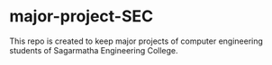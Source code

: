 # major-project-SEC
This repo is created to keep major projects of computer engineering students of Sagarmatha Engineering College.

